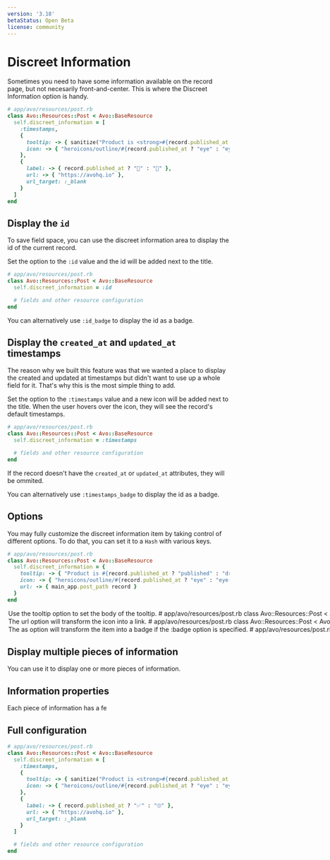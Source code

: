 ```yaml
---
version: '3.18'
betaStatus: Open Beta
license: community
---
```


# Discreet Information

Sometimes you need to have some information available on the record page, but not necesarily front-and-center.
This is where the Discreet Information option is handy.

```ruby
# app/avo/resources/post.rb
class Avo::Resources::Post < Avo::BaseResource
  self.discreet_information = [
    :timestamps,
    {
      tooltip: -> { sanitize("Product is <strong>#{record.published_at ? "published" : "draft"}</strong>", tags: %w[strong]) },
      icon: -> { "heroicons/outline/#{record.published_at ? "eye" : "eye-slash"}" }
    },
    {
      label: -> { record.published_at ? "🚀" : "😬" },
      url: -> { "https://avohq.io" },
      url_target: :_blank
    }
  ]
end
```

## Display the `id`

To save field space, you can use the discreet information area to display the id of the current record.

Set the option to the `:id` value and the id will be added next to the title.

```ruby
# app/avo/resources/post.rb
class Avo::Resources::Post < Avo::BaseResource
  self.discreet_information = :id

  # fields and other resource configuration
end
```

You can alternatively use `:id_badge` to display the id as a badge.

## Display the `created_at` and `updated_at` timestamps

The reason why we built this feature was that we wanted a place to display the created and updated at timestamps but didn't want to use up a whole field for it.
That's why this is the most simple thing to add.

Set the option to the `:timestamps` value and a new icon will be added next to the title. When the user hovers over the icon, they will see the record's default timestamps.

```ruby
# app/avo/resources/post.rb
class Avo::Resources::Post < Avo::BaseResource
  self.discreet_information = :timestamps

  # fields and other resource configuration
end
```

If the record doesn't have the `created_at` or `updated_at` attributes, they will be ommited.

You can alternatively use `:timestamps_badge` to display the id as a badge.

## Options

You may fully customize the discreet information item by taking control of different options.
To do that, you can set it to a `Hash` with various keys.


```ruby
# app/avo/resources/post.rb
class Avo::Resources::Post < Avo::BaseResource
  self.discreet_information = {
    tooltip: -> { "Product is #{record.published_at ? "published" : "draft"}" },
    icon: -> { "heroicons/outline/#{record.published_at ? "eye" : "eye-slash"}" }
    url: -> { main_app.post_path record }
  }
end
```

<Option name="`tooltip`">

Use the `tooltip` option to set the body of the tooltip.

```ruby
# app/avo/resources/post.rb
class Avo::Resources::Post < Avo::BaseResource
  self.discreet_information = {
    tooltip: -> { "Product is #{record.published_at ? "published" : "draft"}" },
  }
end
```

You may return HTML for that tooltip but don't forget to sanitize the output.

```ruby
# app/avo/resources/post.rb
class Avo::Resources::Post < Avo::BaseResource
  self.discreet_information = {
    tooltip: -> { sanitize("Product is <strong>#{record.published_at ? "published" : "draft"}</strong>", tags: %w[strong]) },
    icon: "heroicons/outline/academic-cap"
  }
end
```

</Option>

<Option name="`url`">

The `url` option will transform the icon into a link.

```ruby
# app/avo/resources/post.rb
class Avo::Resources::Post < Avo::BaseResource
  self.discreet_information = {
    tooltip: -> { "Product is #{record.published_at ? "published" : "draft"}" },
    icon: "heroicons/outline/academic-cap",
    url: -> { main_app. }
  }
end
```

</Option>

<Option name="`as`">

The `as` option will transform the item into a badge if the `:badge` option is specified.

```ruby
# app/avo/resources/post.rb
class Avo::Resources::Post < Avo::BaseResource
  self.discreet_information = {
    tooltip: -> { "Product is #{record.published_at ? "published" : "draft"}" },
    icon: "heroicons/outline/academic-cap",
    url: -> { main_app. },
    as: :badge
  }
end
```

</Option>

## Display multiple pieces of information

You can use it to display one or more pieces of information.

## Information properties

Each piece of information has a fe



## Full configuration


```ruby
# app/avo/resources/post.rb
class Avo::Resources::Post < Avo::BaseResource
  self.discreet_information = [
    :timestamps,
    {
      tooltip: -> { sanitize("Product is <strong>#{record.published_at ? "published" : "draft"}</strong>", tags: %w[strong]) },
      icon: -> { "heroicons/outline/#{record.published_at ? "eye" : "eye-slash"}" }
    },
    {
      label: -> { record.published_at ? "✅" : "🙄" },
      url: -> { "https://avohq.io" },
      url_target: :_blank
    }
  ]

  # fields and other resource configuration
end
```

